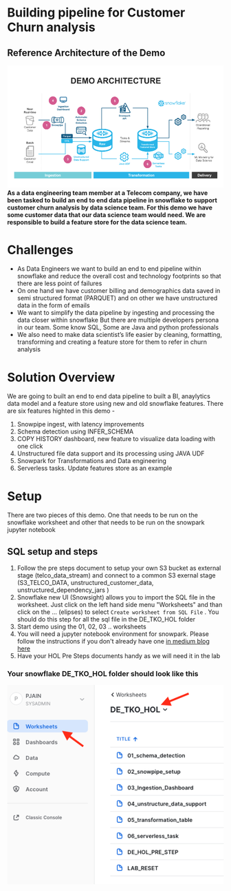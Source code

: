 # Building pipeline for Customer Churn analysis

## Reference Architecture of the Demo
<img src="/images/Arch.png" />

<b>
As a data engineering team member at a Telecom company, we have been tasked to build an end to end data pipeline in snowflake to support customer churn analysis by data science team. For this demo we have some customer data that our data science team would need.  We are responsible to build a feature store for the data science team. </b>


# Challenges
* As Data Engineers we want to build an end to end pipeline within snowflake and reduce the overall cost and technology footprints so that there are less point of failures
* On one hand we have customer billing and demographics data saved in semi structured format (PARQUET) and on other we have unstructured data in the form of emails
* We want to simplify the data pipeline by ingesting and processing the data closer within snowflake
But there are multiple developers persona in our team. Some know SQL, Some are Java and python professionals
* We also need to make data scientist’s life easier by cleaning, formatting, transforming and creating a feature store for them to refer in churn analysis

# Solution Overview

We are going to built an end to end data pipeline to built a BI, anaylytics data model and a feature store using new and old snowflake features. There are six features highted in this demo -

1. Snowpipe ingest, with latency improvements
2. Schema detection using INFER_SCHEMA
3. COPY HISTORY dashboard, new feature to visualize data loading with one click
4. Unstructured file data support and its processing using JAVA UDF
5. Snowpark for Transformations and Data engineering
6. Serverless tasks. Update features store as an example

# Setup

There are two pieces of this demo. One that needs to be run on the snowflake worksheet and other that needs to be run on the snowpark jupyter notebook

## SQL setup and steps

1. Follow the pre steps document to setup your own S3 bucket as external stage (telco_data_stream) and connect to a common S3 exernal stage (S3_TELCO_DATA, unstructured_customer_data, unstructured_dependency_jars )
2. Snowflake new UI (Snowsight) allows you to import the SQL file in the worksheet. Just click on the left hand side menu "Worksheets" and than click on the ... (elipses) to select ```Create worksheet from SQL File``` . You should do this step for all the sql file in the DE_TKO_HOL folder
3. Start demo using the 01, 02, 03 .. worksheets
4. You will need a jupyter notebook environment for snowpark. Please follow the instructions if you don't already have one [in medium blog here]
5. Have your HOL Pre Steps documents handy as we will need it in the lab

### Your snowflake DE_TKO_HOL folder should look like this

<img src="/images/worksheets.png" />

[snowpipe setup here]: https://docs.snowflake.com/en/user-guide/data-load-snowpipe-auto-s3.html
[in medium blog here]: https://medium.com/snowflake/from-zero-to-snowpark-in-5-minutes-72c5f8ec0b55
